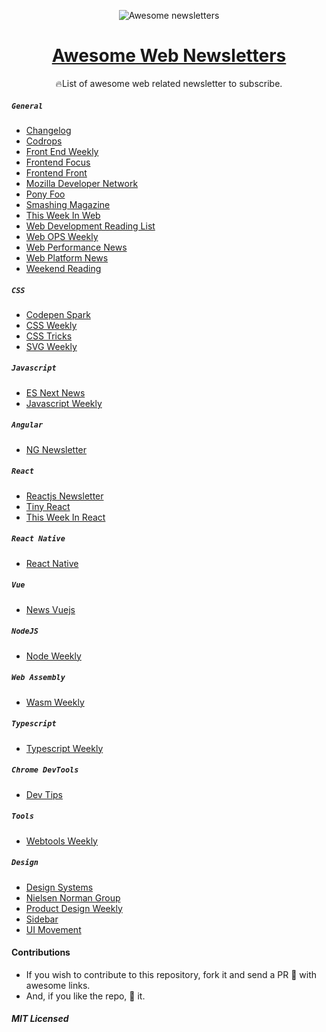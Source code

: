 <p align="middle"><img src="./logo.png" alt="Awesome newsletters"/><p>
<h1 align="middle"><a href="https://git.io/awesome-web-newsletters"> Awesome Web Newsletters</a></h1>

<p align="middle"> 🔥List of awesome web related newsletter to subscribe. </p>

##### `General`

- [Changelog](https://changelog.com/)
- [Codrops](https://tympanus.net/codrops/)
- [Front End Weekly](https://frontendweekly.co/)
- [Frontend Focus](https://frontendfoc.us/)
- [Frontend Front](https://frontendfront.com/)
- [Mozilla Developer Network](https://www.mozilla.org/en-US/newsletter/)
- [Pony Foo](https://ponyfoo.com/weekly)
- [Smashing Magazine](https://www.smashingmagazine.com/the-smashing-newsletter)
- [This Week In Web](https://www.this-week-in-web.com)
- [Web Development Reading List](https://wdrl.info/)
- [Web OPS Weekly](https://webopsweekly.com/)
- [Web Performance News](https://perf.email/)
- [Web Platform News](https://webplatform.news)
- [Weekend Reading](https://labnotes.org/)

##### `CSS`

- [Codepen Spark](https://codepen.io/spark/)
- [CSS Weekly](https://css-weekly.com/)
- [CSS Tricks](https://css-tricks.com/)
- [SVG Weekly](https://tinyletter.com/svgweekly)

##### `Javascript`

- [ES Next News](http://esnextnews.com/)
- [Javascript Weekly](https://javascriptweekly.com)

##### `Angular`

- [NG Newsletter](https://www.ng-newsletter.com/)

##### `React`

- [Reactjs Newsletter](http://reactjsnewsletter.com/)
- [Tiny React](http://tinyreact.email)
- [This Week In React](http://this-week-in-react.org)

##### `React Native`

- [React Native](http://reactnative.cc/)

##### `Vue`

- [News Vuejs ](https://news.vuejs.org/)

##### `NodeJS`

- [Node Weekly](https://nodeweekly.com/)

##### `Web Assembly`

- [Wasm Weekly](https://wasmweekly.news/)

##### `Typescript`

- [Typescript Weekly](https://www.typescript-weekly.com/)

##### `Chrome DevTools`

- [Dev Tips](https://umaar.com/dev-tips/)

##### `Tools`

- [Webtools Weekly](https://webtoolsweekly.com/)

##### `Design`

- [Design Systems](https://designsystems.email/)
- [Nielsen Norman Group](https://www.nngroup.com/articles/subscribe/)
- [Product Design Weekly](http://designweekly.atomic.io/)
- [Sidebar](https://sidebar.io/)
- [UI Movement](https://newsletter.uimovement.com/ui-movement/)

#### Contributions

- If you wish to contribute to this repository, fork it and send a PR 😬 with awesome links.
- And, if you like the repo, 🌟 it.

##### MIT Licensed
